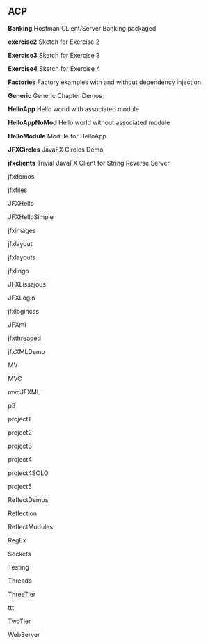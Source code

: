 ## ACP
**Banking** Hostman CLient/Server Banking packaged

**exercise2** Sketch for Exercise 2

**Exercise3** Sketch for Exercise 3

**Exercise4** Sketch for Exercise 4

**Factories** Factory examples with and without dependency injection

**Generic** Generic Chapter Demos

**HelloApp** Hello world with associated module

**HelloAppNoMod** Hello world without associated module

**HelloModule** Module for HelloApp

**JFXCircles** JavaFX Circles Demo

**jfxclients** Trivial JavaFX Client for String Reverse Server

jfxdemos

jfxfiles

JFXHello

JFXHelloSimple

jfximages

jfxlayout

jfxlayouts

jfxlingo

JFXLissajous

JFXLogin

jfxlogincss

JFXml

jfxthreaded

jfxXMLDemo

MV

MVC

mvcJFXML

p3

project1

project2

project3

project4

project4SOLO

project5

ReflectDemos

Reflection

ReflectModules

RegEx

Sockets

Testing

Threads

ThreeTier

ttt

TwoTier

WebServer
